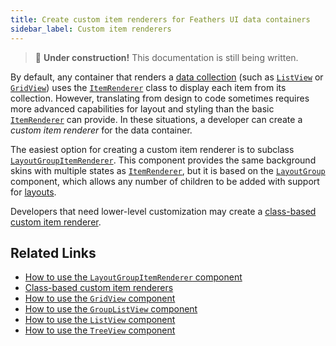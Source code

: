```yaml
---
title: Create custom item renderers for Feathers UI data containers
sidebar_label: Custom item renderers
---
```


> 🚧 **Under construction!** This documentation is still being written.

By default, any container that renders a [data collection](./data-collections.md) (such as [`ListView`](./list-view.md) or [`GridView`](./grid-view.md)) uses the [`ItemRenderer`](./item-renderer.md) class to display each item from its collection. However, translating from design to code sometimes requires more advanced capabilities for layout and styling than the basic [`ItemRenderer`](./item-renderer.md) can provide. In these situations, a developer can create a _custom item renderer_ for the data container.

The easiest option for creating a custom item renderer is to subclass [`LayoutGroupItemRenderer`](./layout-group-item-renderer.md). This component provides the same background skins with multiple states as [`ItemRenderer`](./item-renderer.md), but it is based on the [`LayoutGroup`](./layout-group.md) component, which allows any number of children to be added with support for [layouts](./layouts-and-containers.md).

Developers that need lower-level customization may create a [class-based custom item renderer](class-based-custom-item-renderers.md).

## Related Links

- [How to use the `LayoutGroupItemRenderer` component](layout-group-item-renderer.md)
- [Class-based custom item renderers](class-based-custom-item-renderers.md)
- [How to use the `GridView` component](./grid-view.md)
- [How to use the `GroupListView` component](./group-list-view.md)
- [How to use the `ListView` component](./list-view.md)
- [How to use the `TreeView` component](./tree-view.md)
